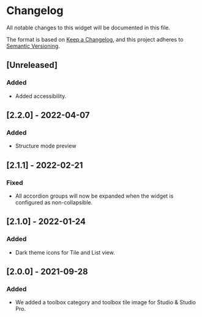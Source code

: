 # Changelog

All notable changes to this widget will be documented in this file.

The format is based on [Keep a Changelog](https://keepachangelog.com/en/1.0.0/), and this project adheres to [Semantic Versioning](https://semver.org/spec/v2.0.0.html).

## [Unreleased]

### Added

-   Added accessibility.

## [2.2.0] - 2022-04-07

### Added

-   Structure mode preview

## [2.1.1] - 2022-02-21

### Fixed

-   All accordion groups will now be expanded when the widget is configured as non-collapsible.

## [2.1.0] - 2022-01-24

### Added

-   Dark theme icons for Tile and List view.

## [2.0.0] - 2021-09-28

### Added

-   We added a toolbox category and toolbox tile image for Studio & Studio Pro.
